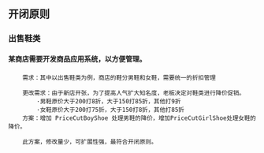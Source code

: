 ## 开闭原则

### 出售鞋类
#### 某商店需要开发商品应用系统，以方便管理。
        
        需求：其中以出售鞋类为例，商店的鞋分男鞋和女鞋，需要统一的折扣管理

        更改需求：由于新店开张，为了提高人气扩大知名度，老板决定对鞋类进行降价促销。
            ·男鞋原价大于200打8折，大于150打85折，其他打9折
            ·女鞋原价大于200打75折，大于150打8折，其他打85折
        方案：增加 PriceCutBoyShoe 处理男鞋的降价，增加PriceCutGirlShoe处理女鞋的降价。
        
        此方案，修改量少，可扩展性强，最符合开闭原则。
        
        